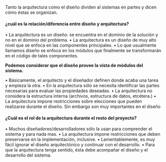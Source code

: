 Tanto la arquitectura como el diseño dividen al sistemas en partes y dicen cómo éstas se organizan. 

#### ¿cuál es la relación/diferencia entre diseño y arquitectura?
• La arquitectura es un diseño: se encuentra en el dominio de la solución y
no en el dominio del problema.
• La arquitectura es un diseño de muy alto nivel que se enfoca en las
componentes principales.
• Lo que usualmente llamamos diseño se enfoca en los módulos que
finalmente se transformarán en el código de tales componentes.

**Podemos considerar que el diseño provee la vista de módulos del sistema.**

• Básicamente, el arquitecto y el diseñador definen donde acaba una tarea y
empieza la otra.
• En la arquitectura sólo se necesita identificar las partes necesarias para
evaluar las propiedades deseadas.
• La arquitectura no considera la estructura interna (archivos, estructura de
datos, etcétera.)
• La arquitectura impone restricciones sobre elecciones que pueden
realizarse durante el diseño. Sin embargo son muy importantes en el diseño

#### ¿Cuál es el rol de la arquitectura durante el resto del proyecto?
• Muchos diseñadores/desarrolladores sólo la usan para comprender el sistema y
para nada mas.
• La arquitectura impone restricciones que deben preservarse en la implementación, inclusive.
• Lamentablemente, es muy fácil ignorar el diseño arquitectónico y continuar con
el desarrollo.
• Para que la arquitectura tenga sentido, ésta debe acompañar el diseño y el
desarrollo del sistema.


